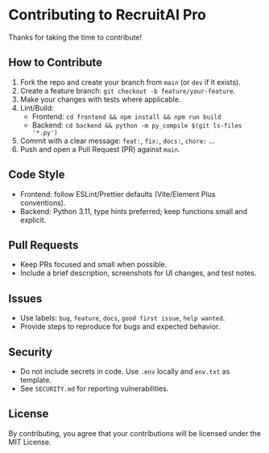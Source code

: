 # Contributing to RecruitAI Pro

Thanks for taking the time to contribute!

## How to Contribute
1. Fork the repo and create your branch from `main` (or `dev` if it exists).
2. Create a feature branch: `git checkout -b feature/your-feature`.
3. Make your changes with tests where applicable.
4. Lint/Build:
   - Frontend: `cd frontend && npm install && npm run build`
   - Backend: `cd backend && python -m py_compile $(git ls-files '*.py')`
5. Commit with a clear message: `feat:`, `fix:`, `docs:`, `chore:` …
6. Push and open a Pull Request (PR) against `main`.

## Code Style
- Frontend: follow ESLint/Prettier defaults (Vite/Element Plus conventions).
- Backend: Python 3.11, type hints preferred; keep functions small and explicit.

## Pull Requests
- Keep PRs focused and small when possible.
- Include a brief description, screenshots for UI changes, and test notes.

## Issues
- Use labels: `bug`, `feature`, `docs`, `good first issue`, `help wanted`.
- Provide steps to reproduce for bugs and expected behavior.

## Security
- Do not include secrets in code. Use `.env` locally and `env.txt` as template.
- See `SECURITY.md` for reporting vulnerabilities.

## License
By contributing, you agree that your contributions will be licensed under the MIT License.
